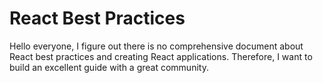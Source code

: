 # React Best Practices

Hello everyone,
I figure out there is no comprehensive document about React best practices and creating React applications. Therefore, I want to build an excellent guide with a great community.
